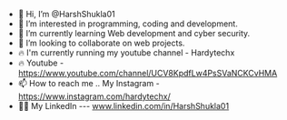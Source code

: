 - 👋 Hi, I’m @HarshShukla01
- 👀 I’m interested in programming, coding and development.
- 🌱 I’m currently learning  Web development and cyber security.
- 💞️ I’m looking to collaborate on web projects.
- 🔥 I'm currently running my youtube channel - Hardytechx
- 🔥 Youtube - https://www.youtube.com/channel/UCV8KpdfLw4PsSVaNCKCvHMA
- 📫 How to reach me .. My Instagram - https://www.instagram.com/hardytechx/
- 🤝🏻 My LinkedIn --- www.linkedin.com/in/HarshShukla01

<!---
HarshShukla01/HarshShukla01 is a ✨ special ✨ repository because its `README.md` (this file) appears on your GitHub profile.
You can click the Preview link to take a look at your changes.
--->
